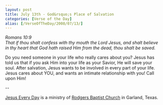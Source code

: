 ```yaml
---
layout: post
title: July 13th - God&rsquo;s Place of Salvation
categories: [Verse of the Day]
alias: [/VerseOfTheDay/2008/07/13/]
---
```


_Romans 10:9  
That if thou shalt confess with thy mouth the Lord Jesus, and shalt
believe in thy heart that God hath raised Him from the dead, thou
shalt be saved._

Do you need someone in your life who really cares about you? Jesus
has told us that if you ask Him into your life as your Savior, He
will save your soul. After salvation, Jesus wants to be involved in
every part of your life. Jesus cares about YOU, and wants an intimate
relationship with you! Call upon Him!

 --

<a href=http://jesuseveryday.net>Jesus Every Day</a> is a ministry of <a href=http://rodgersbaptist.net>Rodgers Baptist Church</a> in Garland, Texas.
